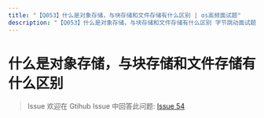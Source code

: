 ```yaml
---
title: "【Q053】什么是对象存储，与块存储和文件存储有什么区别 | os高频面试题"
description: "【Q053】什么是对象存储，与块存储和文件存储有什么区别 字节跳动面试题、阿里腾讯面试题、美团小米面试题。"
---
```


# 什么是对象存储，与块存储和文件存储有什么区别

> Issue
> 欢迎在 Gtihub Issue 中回答此问题: [Issue 54](https://github.com/shfshanyue/Daily-Question/issues/54)
